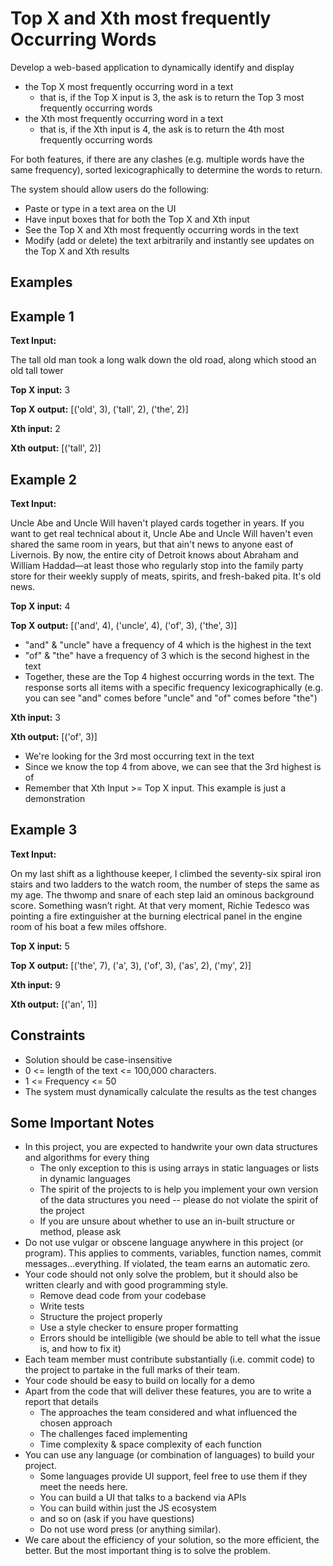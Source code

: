 # Top X and Xth most frequently Occurring Words

Develop a web-based application to dynamically identify and display

- the Top X most frequently occurring word in a text
    - that is, if the Top X input is 3, the ask is to return the Top 3 most frequently occurring words
- the Xth most frequently occurring word in a text
    - that is, if the Xth input is 4, the ask is to return the 4th most frequently occurring words

For both features, if there are any clashes (e.g. multiple words have the same frequency), sorted lexicographically to
determine the words to return.

The system should allow users do the following:

- Paste or type in a text area on the UI
- Have input boxes that for both the Top X and Xth input
- See the Top X and Xth most frequently occurring words in the text
- Modify (add or delete) the text arbitrarily and instantly see updates on the Top X and Xth results

## Examples

## Example 1

**Text Input:**

The tall old man took a long walk down the old road, along which stood an old tall tower

**Top X input:** 3

**Top X output:** [('old', 3), ('tall', 2), ('the', 2)]

**Xth input:** 2

**Xth output:** [('tall', 2)]

## Example 2

**Text Input:**

Uncle Abe and Uncle Will haven't played cards together in years. If you want to get real technical about it, Uncle Abe
and Uncle Will haven't even shared the same room in years, but that ain't news to anyone east of Livernois. By now, the
entire city of Detroit knows about Abraham and William Haddad—at least those who regularly stop into the family party
store for their weekly supply of meats, spirits, and fresh-baked pita. It's old news.

**Top X input:** 4

**Top X output:** [('and', 4), ('uncle', 4), ('of', 3), ('the', 3)]

- "and" & "uncle" have a frequency of 4 which is the highest in the text
- "of" & "the" have a frequency of 3 which is the second highest in the text
- Together, these are the Top 4 highest occurring words in the text. The response sorts all items with a specific
  frequency lexicographically (e.g. you can see "and" comes before "uncle" and "of" comes before "the")

**Xth input:** 3

**Xth output:** [('of', 3)]

- We're looking for the 3rd most occurring text in the text
- Since we know the top 4 from above, we can see that the 3rd highest is of
- Remember that Xth Input >= Top X input. This example is just a demonstration

## Example 3

**Text Input:**

On my last shift as a lighthouse keeper, I climbed the seventy-six spiral iron stairs and two ladders to the watch room,
the number of steps the same as my age. The thwomp and snare of each step laid an ominous background score. Something
wasn’t right. At that very moment, Richie Tedesco was pointing a fire extinguisher at the burning electrical panel in
the engine room of his boat a few miles offshore.

**Top X input:** 5

**Top X output:** [('the', 7), ('a', 3), ('of', 3), ('as', 2), ('my', 2)]

**Xth input:** 9

**Xth output:** [('an', 1)]

## Constraints

- Solution should be case-insensitive
- 0 <= length of the text <= 100,000 characters.
- 1 <= Frequency <= 50
- The system must dynamically calculate the results as the test changes

## Some Important Notes

- In this project, you are expected to handwrite your own data structures and algorithms for every thing
    - The only exception to this is using arrays in static languages or lists in dynamic languages
    - The spirit of the projects to is help you implement your own version of the data structures you need -- please do
      not violate the spirit of the project
    - If you are unsure about whether to use an in-built structure or method, please ask
- Do not use vulgar or obscene language anywhere in this project (or program). This applies to comments, variables,
  function names, commit messages...everything. If violated, the team earns an automatic zero.
- Your code should not only solve the problem, but it should also be written clearly and with good programming style.
    - Remove dead code from your codebase
    - Write tests
    - Structure the project properly
    - Use a style checker to ensure proper formatting
    - Errors should be intelligible (we should be able to tell what the issue is, and how to fix it)
- Each team member must contribute substantially (i.e. commit code) to the project to partake in the full marks of their
  team.
- Your code should be easy to build on locally for a demo
- Apart from the code that will deliver these features, you are to write a report that details
    - The approaches the team considered and what influenced the chosen approach
    - The challenges faced implementing
    - Time complexity & space complexity of each function
- You can use any language (or combination of languages) to build your project.
    - Some languages provide UI support, feel free to use them if they meet the needs here.
    - You can build a UI that talks to a backend via APIs
    - You can build within just the JS ecosystem
    - and so on (ask if you have questions)
    - Do not use word press (or anything similar).
- We care about the efficiency of your solution, so the more efficient, the better. But the most important thing is to
  solve the problem.